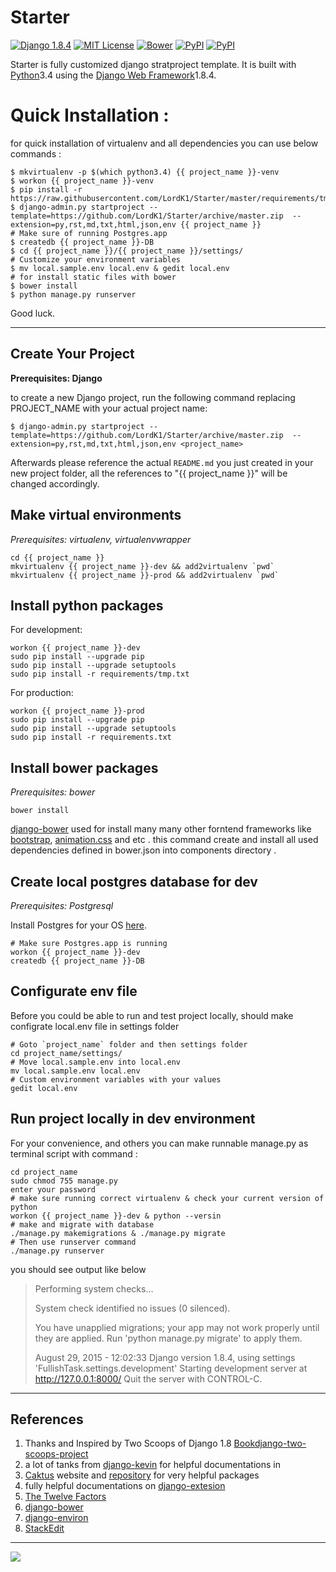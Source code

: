 Starter
===================
[![Django 1.8.4](http://img.shields.io/badge/Django-1.8.4-0C4B33.svg)](https://www.djangoproject.com/)
[![MIT License](https://img.shields.io/cocoapods/l/AFNetworking.svg)](http://opensource.org/licenses/MIT)
[![Bower](https://img.shields.io/bower/v/bootstrap.svg)]()
[![PyPI](https://img.shields.io/pypi/wheel/Django.svg)]()
[![PyPI](https://img.shields.io/pypi/pyversions/Django.svg)]()

Starter is fully customized django stratproject template. It is built with [Python][2]3.4 using the [Django Web Framework][1]1.8.4.



<i class="icon-pencil"></i> Quick Installation :
===============================================
for quick installation of virtualenv and all dependencies you can use below commands :
	
	$ mkvirtualenv -p $(which python3.4) {{ project_name }}-venv
	$ workon {{ project_name }}-venv
	$ pip install -r https://raw.githubusercontent.com/LordK1/Starter/master/requirements/tmp.txt
	$ django-admin.py startproject --template=https://github.com/LordK1/Starter/archive/master.zip  --extension=py,rst,md,txt,html,json,env {{ project_name }}
	# Make sure of running Postgres.app 
	$ createdb {{ project_name }}-DB
	$ cd {{ project_name }}/{{ project_name }}/settings/
	# Customize your environment variables
	$ mv local.sample.env local.env & gedit local.env
	# for install static files with bower 
	$ bower install 
 	$ python manage.py runserver

Good luck.



----------------------------------

Create Your Project
-------------
**Prerequisites: Django**

to create a new Django project, run the following command replacing PROJECT_NAME with your actual project name:

    $ django-admin.py startproject --template=https://github.com/LordK1/Starter/archive/master.zip  --extension=py,rst,md,txt,html,json,env <project_name>

Afterwards please reference the actual `README.md` you just created in your new project folder, all the references to "{{ project_name }}" will be changed accordingly.

Make virtual environments
-------------------------

*Prerequisites: virtualenv, virtualenvwrapper*

    cd {{ project_name }}
    mkvirtualenv {{ project_name }}-dev && add2virtualenv `pwd`
    mkvirtualenv {{ project_name }}-prod && add2virtualenv `pwd`


Install python packages
--------------------
For development:

    workon {{ project_name }}-dev
    sudo pip install --upgrade pip
    sudo pip install --upgrade setuptools
    sudo pip install -r requirements/tmp.txt

For production:

    workon {{ project_name }}-prod
    sudo pip install --upgrade pip
    sudo pip install --upgrade setuptools
    sudo pip install -r requirements.txt


Install bower packages
---------------------

*Prerequisites: bower*

    bower install

[django-bower][7] used for install many many other forntend frameworks like [bootstrap][8], [animation.css][12] and etc .
this command create and install all used dependencies defined in bower.json into components directory .

Create local postgres database for dev
--------------------------------------

*Prerequisites: Postgresql*

Install Postgres for your OS [here](http://www.postgresql.org/download/).

    # Make sure Postgres.app is running
    workon {{ project_name }}-dev
    createdb {{ project_name }}-DB
    
  
Configurate env file
--------------------
Before you could be able to run and test project locally, should make configrate local.env file in settings folder 
	
	# Goto `project_name` folder and then settings folder
	cd project_name/settings/
	# Move local.sample.env into local.env
	mv local.sample.env local.env
	# Custom environment variables with your values
	gedit local.env



Run project locally in dev environment
--------------------------------------
For your convenience, and others you can make runnable manage.py as terminal script with command :
	
	cd project_name
	sudo chmod 755 manage.py 
	enter your password
	# make sure running correct virtualenv & check your current version of python
	workon {{ project_name }}-dev & python --versin
	# make and migrate with database
	./manage.py makemigrations & ./manage.py migrate
	# Then use runserver command 
	./manage.py runserver 

you should see output like below 

> Performing system checks...
> 
> System check identified no issues (0 silenced).
> 
> You have unapplied migrations; your app may not work properly until
> they are applied. Run 'python manage.py migrate' to apply them.
> 
> August 29, 2015 - 12:02:33 Django version 1.8.4, using settings
> 'FullishTask.settings.development' Starting development server at
> http://127.0.0.1:8000/ Quit the server with CONTROL-C.



---------------------------------------------------------------------------------
References
-------------
1. Thanks and Inspired by Two Scoops of Django 1.8 [Book][9][django-two-scoops-project][8]
2. a lot of tanks from [django-kevin][4] for helpful documentations in  
3. [Caktus][2] website and [repository][5] for very helpful packages
4. fully helpful documentations on [django-extesion][13]
5. [The Twelve Factors][6]
6. [django-bower][10] 
7. [django-environ][11]
8.  [StackEdit][14]

------------------------

[![](https://cdn.monetizejs.com/resources/button-32.png)](https://monetizejs.com/authorize?client_id=ESTHdCYOi18iLhhO&summary=true)

  [1]: https://www.djangoproject.com/
  [2]: https://www.python.org/
  [3]: https://www.caktusgroup.com/
  [4]: https://github.com/imkevinxu/django-kevin
  [5]: https://github.com/caktus/django-project-template
  [6]: http://12factor.net/
  [7]: https://github.com/nvbn/django-bower
  [8]: http://getbootstrap.com/
  [9]:http://twoscoopspress.org/products/two-scoops-of-django-1-8
  [10]:https://django-bower.readthedocs.org/en/latest/
  [11]:http://django-environ.readthedocs.org/en/latest/
  [12]:https://daneden.github.io/animate.css/
  [13]:http://django-extensions.readthedocs.org/en/latest/
  [14]: https://stackedit.io/